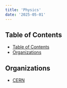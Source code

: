```yaml
---
title: 'Physics'
date: '2025-05-01'
---
```


## Table of Contents

- [Table of Contents](#table-of-contents)
- [Organizations](#organizations)

## Organizations

- [CERN](https://home.cern/)
